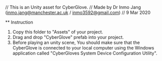// This is an Unity asset for CyberGlove. 
// Made by Dr Inmo Jang (inmo.jang@manchester.ac.uk / inmo3592@gmail.com)
// 9 Mar 2020

** Instruction
1. Copy this folder to "Assets" of your project.
2. Drag and drop "CyberGlove" prefab into your project. 
3. Before playing an unity scene, You should make sure that the CyberGlove is connected to your local computer using the Windows application called "CyberGloves System Device Configuration Utility".   
